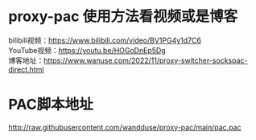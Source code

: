 # proxy-pac 使用方法看视频或是博客
bilibili视频：https://www.bilibili.com/video/BV1PG4y1d7C6 \
YouTube视频：https://youtu.be/HOGoDnEp5Dg \
博客地址：https://www.wanuse.com/2022/11/proxy-switcher-sockspac-direct.html 
# PAC脚本地址
http://raw.githubusercontent.com/wandduse/proxy-pac/main/pac.pac
